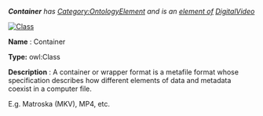 ___Container__ 
 has
 [Category:OntologyElement](../../Category/OntologyElement "Category:OntologyElement") 
 and is an
 [element of](../../Property/ElementOf "Property:ElementOf") 
[DigitalVideo](../../Submissions/DigitalVideo "Submissions:DigitalVideo")_




  





[![Class](../../images/thumb/2/27/Class.gif/45px-Class.gif)](../../Image/Class.gif "Class")


__Name__ 
 : Container
 



__Type:__ 
 owl:Class
 



__Description__ 
 : A container or wrapper format is a metafile format whose specification describes how different elements of data and metadata coexist in a computer file.
 



 E.g. Matroska (MKV), MP4, etc.